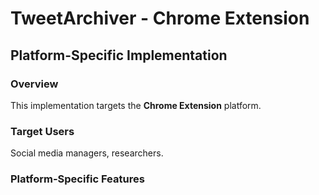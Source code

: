 # TweetArchiver - Chrome Extension

## Platform-Specific Implementation

### Overview
This implementation targets the **Chrome Extension** platform.

### Target Users
Social media managers, researchers.

### Platform-Specific Features
